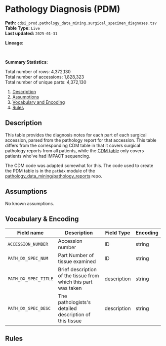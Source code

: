 # Pathology Diagnosis (PDM)

<b>Path:</b> `cdsi_prod.pathology_data_mining.surgical_specimen_diagnoses.tsv` <br/>
<b>Table Type:</b> `Live` <br/>
<b>Last updated:</b> `2025-01-31` <br/>

<b>Lineage:</b> 

<br/>

<b>Summary Statistics:</b>

Total number of rows: 4,372,130 <br/>
Total number of accessions: 1,828,323 <br/>
Total number of unique parts: 4,372,130 <br/>


1. [Description](#description)
2. [Assumptions](#assumptions)
3. [Vocabulary and Encoding](#vocabulary)
3. [Rules](#rules)


## Description <a name="description"></a>

This table provides the diagnosis notes for each part of each surgical accession, parsed from the pathology report for that accession.  This table differs from the corresponding CDM table in that it covers surgical pathology reports from all patients, while the [CDM table](https://github.com/msk-mind/datasheets-for-datasets/blob/main/clinical-data-mining/pathology_diagnoses.md) only covers patients who've had IMPACT sequencing.

The CDM code was adapted somewhat for this.  The code used to create the PDM table is in the `pathdx` module of the [pathology_data_mining/pathology_reports](https://github.com/pathology-data-mining/pathology_reports) repo.

## Assumptions <a name="assumptions"></a>

No known assumptions.


## Vocabulary & Encoding <a name="vocabulary"></a>

| **Field name** | **Description** | **Field Type** | **Encoding** |
|---|---|---|---|
| `ACCESSION_NUMBER` |  Accession number | ID | string |
| `PATH_DX_SPEC_NUM` | Part Number of tissue examined | ID | string |
| `PATH_DX_SPEC_TITLE` | Brief description of the tissue from which this part was taken | description | string |
| `PATH_DX_SPEC_DESC` | The pathologists's detailed description of this tissue| description | string |



## Rules <a name="rules"></a>



